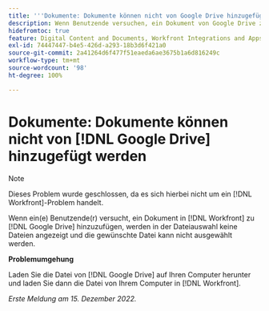 ```yaml
---
title: '''Dokumente: Dokumente können nicht von Google Drive hinzugefügt werden“'
description: Wenn Benutzende versuchen, ein Dokument von Google Drive zu Workfront hinzuzufügen, werden in der Dateiauswahl keine Dateien angezeigt und die gewünschte Datei kann nicht ausgewählt werden.
hidefromtoc: true
feature: Digital Content and Documents, Workfront Integrations and Apps
exl-id: 74447447-b4e5-426d-a293-18b3d6f421a0
source-git-commit: 2a41264d6f477f51eaeda6ae3675b1a6d816249c
workflow-type: tm+mt
source-wordcount: '98'
ht-degree: 100%

---
```


# Dokumente: Dokumente können nicht von [!DNL Google Drive] hinzugefügt werden

<!--On WF and WFP TOCs-->

>[!NOTE]
>
>Dieses Problem wurde geschlossen, da es sich hierbei nicht um ein [!DNL Workfront]-Problem handelt.

Wenn ein(e) Benutzende(r) versucht, ein Dokument in [!DNL Workfront] zu [!DNL Google Drive] hinzuzufügen, werden in der Dateiauswahl keine Dateien angezeigt und die gewünschte Datei kann nicht ausgewählt werden.

**Problemumgehung**

Laden Sie die Datei von [!DNL Google Drive] auf Ihren Computer herunter und laden Sie dann die Datei von Ihrem Computer in [!DNL Workfront].

_Erste Meldung am 15. Dezember 2022._
